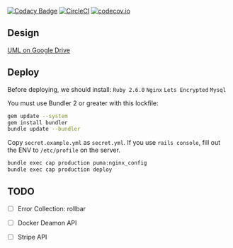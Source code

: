[![Codacy Badge](https://api.codacy.com/project/badge/Grade/43de7e8c15ca45d798a79cd9afdb1ff8)](https://app.codacy.com/app/icbd/secretube.com?utm_source=github.com&utm_medium=referral&utm_content=icbd/secretube.com&utm_campaign=Badge_Grade_Settings)
[![CircleCI](https://circleci.com/gh/icbd/secretube.com/tree/master.svg?style=svg)](https://circleci.com/gh/icbd/secretube.com/tree/master)
[![codecov.io](https://codecov.io/github/icbd/secretube.com/coverage.svg?branch=master)](https://codecov.io/github/icbd/secretube.com?branch=master)


## Design

[UML on Google Drive](https://drive.google.com/file/d/1esxKHFGeerLqybnpufnl4eF4g0mYUQTI/view?usp=sharing)


## Deploy

Before deploying, we should install: 
`Ruby 2.6.0` `Nginx` `Lets Encrypted` `Mysql`


You must use Bundler 2 or greater with this lockfile:

```bash
gem update --system
gem install bundler
bundle update --bundler
```


Copy `secret.example.yml` as `secret.yml`. If you use `rails console`, fill out the ENV to `/etc/profile` on the server.

```bash
bundle exec cap production puma:nginx_config
bundle exec cap production deploy
```


## TODO

-  [ ] Error Collection: rollbar
-  [ ] Docker Deamon API
-  [ ] Stripe API
 